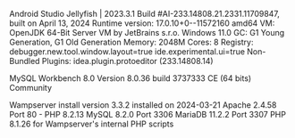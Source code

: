 Android Studio Jellyfish | 2023.3.1
Build #AI-233.14808.21.2331.11709847, built on April 13, 2024
Runtime version: 17.0.10+0--11572160 amd64
VM: OpenJDK 64-Bit Server VM by JetBrains s.r.o.
Windows 11.0
GC: G1 Young Generation, G1 Old Generation
Memory: 2048M
Cores: 8
Registry:
  debugger.new.tool.window.layout=true
  ide.experimental.ui=true
Non-Bundled Plugins:
  idea.plugin.protoeditor (233.14808.14)

MySQL Workbench 8.0 Version 8.0.36 build 3737333 CE (64 bits) Community

Wampserver install version 3.3.2 installed on 2024-03-21
Apache 2.4.58 Port 80 - PHP 8.2.13
MySQL 8.2.0 Port 3306
MariaDB 11.2.2 Port 3307
PHP 8.1.26 for Wampserver's internal PHP scripts
